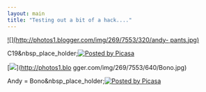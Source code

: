 ```yaml
---
layout: main
title: "Testing out a bit of a hack...."
---
```

[![](http://photos1.blogger.com/img/269/7553/320/andy-
pants.jpg)](http://photos1.blogger.com/img/269/7553/640/andy-pants.jpg)

C19&nbsp_place_holder;[![Posted by
Picasa](http://photos1.blogger.com/pbp.gif)](http://picasa.google.com/)

  
[![](http://photos1.blogger.com/img/269/7553/320/Bono.jpg)](http://photos1.blo
gger.com/img/269/7553/640/Bono.jpg)

Andy = Bono&nbsp_place_holder;[![Posted by
Picasa](http://photos1.blogger.com/pbp.gif)](http://picasa.google.com/)

